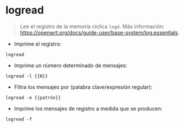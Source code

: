 # logread

> Lee el registro de la memoria cíclica `logd`.
> Más información: <https://openwrt.org/docs/guide-user/base-system/log.essentials>.

- Imprime el registro:

`logread`

- Imprime un número determinado de mensajes:

`logread -l {{N}}`

- Filtra los mensajes por (palabra clave/expresión regular):

`logread -e {{patrón}}`

- Imprime los mensajes de registro a medida que se producen:

`logread -f`
